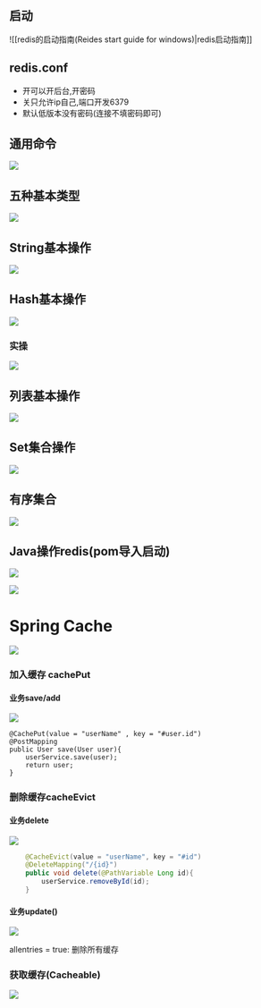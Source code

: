 ## 启动

![[redis的启动指南(Reides start guide for windows)|redis启动指南]]

## redis.conf

* 开可以开后台,开密码
* 关只允许ip自己,端口开发6379
* 默认低版本没有密码(连接不填密码即可)

## 通用命令

![](https://cdn.nlark.com/yuque/0/2022/png/28869531/1666776905811-e04c4079-e067-46be-8a33-e4bf21f0c294.png)

## 五种基本类型

![](https://cdn.nlark.com/yuque/0/2022/png/28869531/1666701585776-7446b4f6-0a13-40dd-aaab-0df31ed3775f.png)

## String基本操作

![](https://cdn.nlark.com/yuque/0/2022/png/28869531/1666701941884-b663d958-3840-4f0c-ab2d-c417477ad341.png)

## Hash基本操作

![](https://cdn.nlark.com/yuque/0/2022/png/28869531/1666702360522-831189e1-36ba-4b7e-964e-9a4df9767570.png)

### 实操

![](https://cdn.nlark.com/yuque/0/2022/png/28869531/1666775164810-7f94d5ce-d6a4-49b7-84ef-b2365e1fd50a.png)

## 列表基本操作

![](https://cdn.nlark.com/yuque/0/2022/png/28869531/1666775528413-fa4236f4-8827-42a4-8fbf-86edef004913.png)

## Set集合操作

![](https://cdn.nlark.com/yuque/0/2022/png/28869531/1666776056703-aa808834-e761-44ba-bc61-cd663b1b7649.png)

## 有序集合

![](https://cdn.nlark.com/yuque/0/2022/png/28869531/1666776586099-4ec7e7d5-bc3f-485a-95d1-c3f5b63c6c3e.png)

## Java操作redis(pom导入启动)

![](https://cdn.nlark.com/yuque/0/2022/png/28869531/1666890416800-da08c1c3-cc4a-46b9-84ca-c6b8699d5ddd.png)

![](https://cdn.nlark.com/yuque/0/2022/png/28869531/1666890455288-e945f98e-1387-4303-899c-e99fc6298e5d.png)

# Spring Cache

![](https://cdn.nlark.com/yuque/0/2022/png/28869531/1667382369015-15abc5ed-b3fc-47e4-a3f2-c11313878351.png)

### 加入缓存 cachePut

#### 业务save/add

![](https://cdn.nlark.com/yuque/0/2022/png/28869531/1667391972569-018e06ee-6b71-494f-9f86-6c42db297e73.png)

    @CachePut(value = "userName" , key = "#user.id")
    @PostMapping
    public User save(User user){
        userService.save(user);
        return user;
    }

### 删除缓存cacheEvict

#### 业务delete

![](https://cdn.nlark.com/yuque/0/2022/png/28869531/1667459622403-d147b313-8df8-41f0-afc9-81a8d92ea3cb.png)

```java
    @CacheEvict(value = "userName", key = "#id")
    @DeleteMapping("/{id}")
    public void delete(@PathVariable Long id){
        userService.removeById(id);
    }
```

#### 业务update()

![](https://cdn.nlark.com/yuque/0/2022/png/28869531/1667460896977-1f54768d-171a-445a-9be9-4330ec7ab0ed.png)

allentries = true: 删除所有缓存

### 获取缓存(Cacheable)

![](https://cdn.nlark.com/yuque/0/2022/png/28869531/1667469381610-4eb506db-111c-4b84-8eb5-02b484d37a10.png)